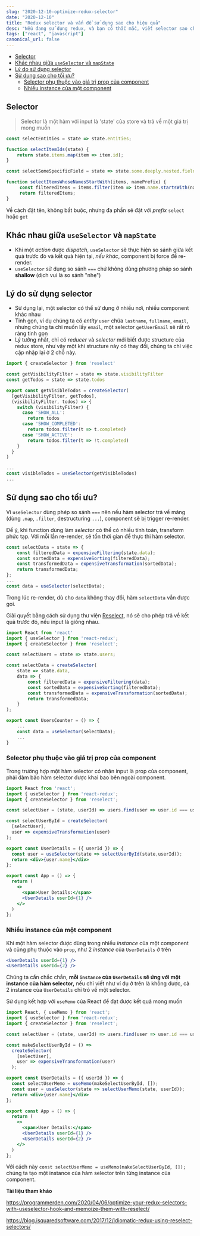 ```yaml
---
slug: "2020-12-10-optimize-redux-selector"
date: "2020-12-10"
title: "Redux selector và vấn đề sử dụng sao cho hiệu quả"
desc: "Nếu đang sử dụng redux, và bạn có thắc mắc, viết selector sao cho hiệu quả về tốc độ và dễ maintain thì đây là bài viết bạn nên đọc"
tags: ["react", "javascript"]
canonical_url: false
---
```


<!-- TOC -->

- [Selector](#selector)
- [Khác nhau giữa `useSelector` và `mapState`](#khác-nhau-giữa-useselector-và-mapstate)
- [Lý do sử dụng selector](#lý-do-sử-dụng-selector)
- [Sử dụng sao cho tối ưu?](#sử-dụng-sao-cho-tối-ưu)
    - [Selector phụ thuộc vào giá trị prop của component](#selector-phụ-thuộc-vào-giá-trị-prop-của-component)
    - [Nhiều instance của một component](#nhiều-instance-của-một-component)

<!-- /TOC -->

## Selector

> Selector là một hàm với input là 'state' của store và trả về một giá trị mong muốn

```js
const selectEntities = state => state.entities;

function selectItemIds(state) {
    return state.items.map(item => item.id);
}

const selectSomeSpecificField = state => state.some.deeply.nested.field;

function selectItemsWhoseNamesStartWith(items, namePrefix) {
     const filteredItems = items.filter(item => item.name.startsWith(namePrefix));
     return filteredItems;
}
```

Về cách đặt tên, không bắt buộc, nhưng đa phần sẽ đặt với *prefix* `select` hoặc `get`

## Khác nhau giữa `useSelector` và `mapState`

- Khi một *action* được *dispatch*, `useSelector` sẽ thực hiện so sánh giữa kết quả trước đó và kết quả hiện tại, *nếu khác*, component bị force để re-render.
- `useSelector` sử dụng so sánh `===` chứ không dùng phương pháp so sánh **shallow** (dịch vui là so sánh "nhẹ")

## Lý do sử dụng selector

- Sử dụng lại, một selector có thể sử dụng ở nhiều nơi, nhiều component khác nhau
- Tinh gọn, ví dụ chúng ta có *entity* `user`  chứa `lastname`, `fullname`, `email`, nhưng chúng ta chỉ muốn lấy `email`, một selector `getUserEmail` sẽ rất rõ ràng tinh gọn
- Lý tưởng nhất, chỉ có *reducer* và *selector* mới biết được structure của redux store, như vậy một khi structure này có thay đổi, chúng ta chỉ việc cập nhập lại ở 2 chỗ này.

```js
import { createSelector } from 'reselect'

const getVisibilityFilter = state => state.visibilityFilter
const getTodos = state => state.todos

export const getVisibleTodos = createSelector(
  [getVisibilityFilter, getTodos],
  (visibilityFilter, todos) => {
    switch (visibilityFilter) {
      case 'SHOW_ALL':
        return todos
      case 'SHOW_COMPLETED':
        return todos.filter(t => t.completed)
      case 'SHOW_ACTIVE':
        return todos.filter(t => !t.completed)
    }
  }
)

...
const visibleTodos = useSelector(getVisibleTodos)
...
```

## Sử dụng sao cho tối ưu?

Vì `useSelector` dùng phép so sánh `===` nên nếu hàm selector trả về mảng (dùng `.map`, `.filter`, destructuring `...`), component sẽ bị trigger re-render.

Để ý, khi function dùng làm *selector* có thể có nhiều tính toán, transform phức tạp. Với mỗi lần re-render, sẽ tốn thời gian để thực thi hàm selector.

```js
const selectData = state => {
    const filteredData = expensiveFiltering(state.data);
    const sortedData = expensiveSorting(filteredData);
    const transformedData = expensiveTransformation(sortedData);
    return transformedData;
};
...
const data = useSelector(selectData);
```

Trong lúc re-render,  dù cho `data` không thay đổi, hàm `selectData` vẫn được gọi.

Giải quyết bằng cách sử dụng thư viện [Reselect](https://github.com/reduxjs/reselect), nó sẽ cho phép trả về kết quả trước đó, nếu input là giống nhau.

```jsx
import React from 'react'
import { useSelector } from 'react-redux';
import { createSelector } from 'reselect';

const selectUsers = state => state.users;

const selectData = createSelector(
    state => state.data,
    data => {
        const filteredData = expensiveFiltering(data);
        const sortedData = expensiveSorting(filteredData);
        const transformedData = expensiveTransformation(sortedData);
        return transformedData;
    }
);

export const UsersCounter = () => {
    ...
    const data = useSelector(selectData);
    ...
}
```

### Selector phụ thuộc vào giá trị prop của component

Trong trường hợp một hàm selector có nhận input là prop của component, phải đảm bảo hàm selector được khai bao bên ngoài component.

```jsx
import React from 'react';
import { useSelector } from 'react-redux';
import { createSelector } from 'reselect';

const selectUser = (state, userId) => users.find(user => user.id === userId);

const selectUserById = createSelector(
  [selectUser],
  user => expensiveTransformation(user)
);

export const UserDetails = ({ userId }) => {
  const user = useSelector(state => selectUserById(state,userId));
  return <div>{user.name}</div>
};

export const App = () => {
  return (
    <>
      <span>User Details:</span>
      <UserDetails userId={1} />
    </>
  )
};
```

### Nhiều instance của một component

Khi một hàm selector được dùng trong nhiều *instance* của một component và cũng phụ thuộc vào `prop`, như 2 *instance* của `UserDetails` ở trên

```jsx
<UserDetails userId={1} />
<UserDetails userId={2} />
```

Chúng ta cần chắc chắn, **mỗi `instance` của `UserDetails` sẽ ứng với một instance của hàm selector,** nếu chỉ viết như ví dụ ở trên là không được, cả 2 instance của `UserDetails` chỉ trỏ về một selector.

Sử dụng kết hợp với `useMemo` của React để đạt được kết quả mong muốn

```jsx
import React, { useMemo } from 'react';
import { useSelector } from 'react-redux';
import { createSelector } from 'reselect';

const selectUser = (state, userId) => users.find(user => user.id === userId);

const makeSelectUserById = () => 
  createSelector(
    [selectUser],
    user => expensiveTransformation(user)
  );

export const UserDetails = ({ userId }) => {
  const selectUserMemo = useMemo(makeSelectUserById, []);
  const user = useSelector(state => selectUserMemo(state, userId));
  return <div>{user.name}</div>
};

export const App = () => {
  return (
    <>
      <span>User Details:</span>
      <UserDetails userId={1} />
	  <UserDetails userId={2} />
    </>
  )
};
```

Với cách này `const selectUserMemo = useMemo(makeSelectUserById, []);` chúng ta tạo một instance của hàm selector trên từng instance của component.



**Tài liệu tham khảo**

https://programmerden.com/2020/04/06/optimize-your-redux-selectors-with-useselector-hook-and-memoize-them-with-reselect/

https://blog.isquaredsoftware.com/2017/12/idiomatic-redux-using-reselect-selectors/



